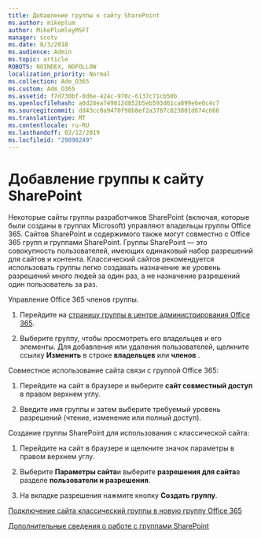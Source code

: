 ```yaml
---
title: Добавление группы к сайту SharePoint
ms.author: mikeplum
author: MikePlumleyMSFT
manager: scotv
ms.date: 8/3/2018
ms.audience: Admin
ms.topic: article
ROBOTS: NOINDEX, NOFOLLOW
localization_priority: Normal
ms.collection: Adm_O365
ms.custom: Adm_O365
ms.assetid: f7d730bf-0d6e-424c-970c-6137c71cb50b
ms.openlocfilehash: a0d28ea749012d852b5eb593d61ca899e6e0c4c7
ms.sourcegitcommit: dd43cc0a9470f98b8ef2a3787c823801d674c666
ms.translationtype: MT
ms.contentlocale: ru-RU
ms.lasthandoff: 02/12/2019
ms.locfileid: "29898249"
---
```

# <a name="add-a-group-to-a-sharepoint-site"></a>Добавление группы к сайту SharePoint

Некоторые сайты группы разработчиков SharePoint (включая, которые были созданы в группах Microsoft) управляют владельцы группы Office 365. Сайтов SharePoint и содержимого также могут совместно с Office 365 групп и группами SharePoint. Группы SharePoint — это совокупность пользователей, имеющих одинаковый набор разрешений для сайтов и контента. Классический сайтов рекомендуется использовать группы легко создавать назначение же уровень разрешений много людей за один раз, а не назначение разрешений один пользователь за раз.
  
Управление Office 365 членов группы.
  
1. Перейдите на [страницу группы в центре администрирования Office 365](https://portal.office.com/adminportal/home#/groups).
    
2. Выберите группу, чтобы просмотреть его владельцев и его элементы. Для добавления или удаления пользователей, щелкните ссылку **Изменить** в строке **владельцев** или **членов** . 
    
Совместное использование сайта связи с группой Office 365:
  
1. Перейдите на сайт в браузере и выберите **сайт совместный доступ** в правом верхнем углу. 
    
2. Введите имя группы и затем выберите требуемый уровень разрешений (чтение, изменение или полный доступ).
    
Создание группы SharePoint для использования с классической сайта:
  
1. Перейдите на сайт в браузере и щелкните значок параметры в правом верхнем углу.
    
2. Выберите **Параметры сайта**и выберите **разрешения для сайта**в разделе **пользователи и разрешения**.
    
3. На вкладке разрешения нажмите кнопку **Создать группу**.
    
[Подключение сайта классический группы в новую группу Office 365](https://go.microsoft.com/fwlink/?linkid=2008654)
  
[Дополнительные сведения о работе с группами SharePoint](https://go.microsoft.com/fwlink/?linkid=874658)
  

